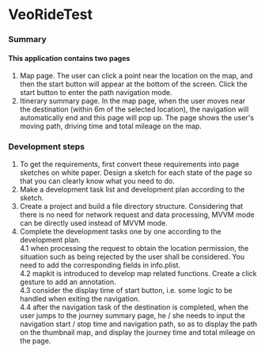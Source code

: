 # VeoRideTest

### Summary

#### This application contains two pages
1. Map page. The user can click a point near the location on the map, and then the start button will appear at the bottom of the screen. Click the start button to enter the path navigation mode.
2. Itinerary summary page. In the map page, when the user moves near the destination (within 6m of the selected location), the navigation will automatically end and this page will pop up. The page shows the user's moving path, driving time and total mileage on the map.

### Development steps
1. To get the requirements, first convert these requirements into page sketches on white paper. Design a sketch for each state of the page so that you can clearly know what you need to do.
2. Make a development task list and development plan according to the sketch.
3. Create a project and build a file directory structure. Considering that there is no need for network request and data processing, MVVM mode can be directly used instead of MVVM mode.
4. Complete the development tasks one by one according to the development plan.<br>
4.1 when processing the request to obtain the location permission, the situation such as being rejected by the user shall be considered. You need to add the corresponding fields in info.plist.<br>
4.2 mapkit is introduced to develop map related functions. Create a click gesture to add an annotation.<br>
4.3 consider the display time of start button, i.e. some logic to be handled when exiting the navigation.<br>
4.4 after the navigation task of the destination is completed, when the user jumps to the journey summary page, he / she needs to input the navigation start / stop time and navigation path, so as to display the path on the thumbnail map, and display the journey time and total mileage on the page.
